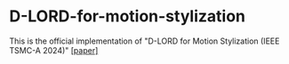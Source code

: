 # D-LORD-for-motion-stylization
This is the official implementation of "D-LORD for Motion Stylization (IEEE TSMC-A  2024)" [[paper]]([https://arxiv.org/pdf/2412.04097](https://arxiv.org/abs/2412.04097)/)
